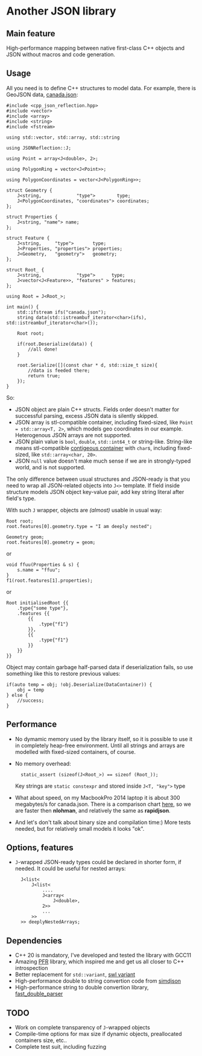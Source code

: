 # Another JSON library
## Main feature
High-performance mapping between native first-class C++ objects and JSON without macros and code generation.

## Usage
All you need is to define C++ structures to model data. 
For example, there is GeoJSON data, [canada.json](https://github.com/boostorg/json/blob/develop/bench/data/canada.json):

    #include <cpp_json_reflection.hpp>
    #include <vector>
    #include <array>
    #include <string>
    #include <fstream>

    using std::vector, std::array, std::string

    using JSONReflection::J;

    using Point = array<J<double>, 2>;
    
    using PolygonRing = vector<J<Point>>;
    
    using PolygonCoordinates = vector<J<PolygonRing>>;
    
    struct Geometry {
        J<string,             "type">        type;
        J<PolygonCoordinates, "coordinates"> coordinates;
    };

    struct Properties {
        J<string, "name"> name;
    };

    struct Feature {
        J<string,     "type">       type;
        J<Properties, "properties"> properties;
        J<Geometry,   "geometry">   geometry;
    };

    struct Root_ {
        J<string,             "type">      type;
        J<vector<J<Feature>>, "features" > features;
    };

    using Root = J<Root_>;

    int main() {
        std::ifstream ifs("canada.json");
        string data(std::istreambuf_iterator<char>(ifs), std::istreambuf_iterator<char>());
        
        Root root;

        if(root.Deserialize(data)) {
            //all done!
        }

        root.Serialize([](const char * d, std::size_t size){
            //data is feeded there;
            return true;
        });
    }

So:
- JSON object are plain C++ structs. Fields order doesn't matter for successful parsing, excess JSON data is silently skipped.
- JSON array is stl-compatible container, including fixed-sized, like ```Point = std::array<T, 2>```, which models  geo coordinates in our example. Heterogenous JSON arrays are not supported.
- JSON plain value is ```bool```, ```double```, ```std::int64_t``` or string-like. String-like means stl-compatible [contigeous container](https://en.cppreference.com/w/cpp/named_req/ContiguousContainer) with ```char```s, including fixed-sized, like ```std::array<char, 20>```. 
- JSON ```null``` value doesn't make much sense if we are in strongly-typed world, and is not supported.

The only difference between usual structures and JSON-ready is that you need to wrap all JSON-related objects into ```J<>``` template. If field inside structure models JSON object key-value pair, add key string literal after field's type.

With such ```J``` wrapper, objects are *(almost)* usable in usual way:

    Root root;
    root.features[0].geometry.type = "I am deeply nested";
    
    Geometry geom;
    root.features[0].geometry = geom;

or

    void ffuu(Properties & s) {
        s.name = "ffuu";
    }
    f1(root.features[1].properties);

or 

    Root initialisedRoot {{
        .type{"some type"},
        .features {{
            {{
                .type{"f1"}
            }},
            {{
                .type{"f1"}
            }}
        }}
    }}

Object may contain garbage half-parsed data if deserialization fails, so use something like this to restore previous values:
    
    if(auto temp = obj; !obj.Deserialize(DataContainer)) {
        obj = temp
    } else {
        //success;
    }

## Performance

- No dymamic memory used by the library itself, so it is possible to use it in completely heap-free environment. Until all strings and arrays are modelled with fixed-sized containers, of course.

- No memory overhead:

        static_assert (sizeof(J<Root_>) == sizeof (Root_));

    Key strings are ```static constexpr``` and stored inside ```J<T, "key">``` type

- What about speed, on my MacbookPro 2014 laptop it is about 300 megabytes/s for canada.json. There is a comparison chart [here](http://vinniefalco.github.io/doc/json/json/benchmarks.html#json.benchmarks.parse_numbers_json), so we are faster then **nlohman**, and relatively the same as **rapidjson**.

- And let's don't talk about binary size and compilation time:) More tests needed, but for relatively small models it looks "ok".

## Options, features

- ```J```-wrapped JSON-ready types could be declared in shorter form, if needed. It could be useful for nested arrays:

        J<list<
            J<list<
                ....
                J<array<
                    J<double>,
                2>>
                ...
            >>
        >> deeplyNestedArrays;


## Dependencies

- C++ 20 is mandatory, I've developed and tested the library with GCC11
- Amazing [PFR](https://github.com/boostorg/pfr) library, which inspired me and get us all closer to C++ introspection 
- Better replacement for ```std::variant```, [swl variant](https://github.com/groundswellaudio/swl-variant)
- High-performance double to string convertion code from [simdjson](https://github.com/simdjson/simdjson/blob/master/src/to_chars.cpp)
- High-performance string to double convertion library, [fast_double_parser](https://github.com/lemire/fast_double_parser)

## TODO
- Work on complete transparency of ```J```-wrapped objects
- Compile-time options for max size if dynamic objects, preallocated containers size, etc..
- Complete test suit, including fuzzing